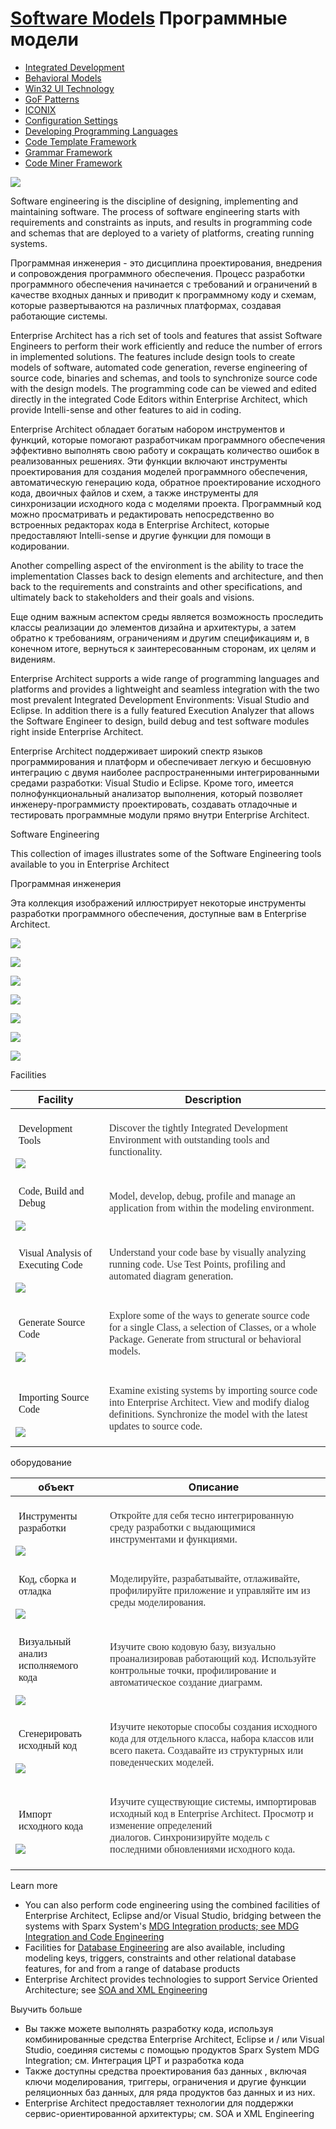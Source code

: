 # <a href="https://sparxsystems.com/enterprise_architect_user_guide/15.1/model_domains/codeengineering.html" target="_blank">Software Models</a> Программные модели

<ul>
					<li class="plus"><a href='https://sparxsystems.com/enterprise_architect_user_guide/15.1/model_domains/development_ide.html'>Integrated Development</a></li>
					<li class="plus"><a href='https://sparxsystems.com/enterprise_architect_user_guide/15.1/model_domains/code_generation_from_behaviora.html'>Behavioral Models</a></li>
					<li class="plus"><a href='https://sparxsystems.com/enterprise_architect_user_guide/15.1/model_domains/win_32_ui_technology.html'>Win32 UI Technology</a></li>
					<li class="noplus"><a href='https://sparxsystems.com/enterprise_architect_user_guide/15.1/model_domains/gof_patterns.html'>GoF Patterns</a></li>
					<li class="noplus"><a href='https://sparxsystems.com/enterprise_architect_user_guide/15.1/model_domains/iconix_process.html'>ICONIX</a></li>
					<li class="plus"><a href='https://sparxsystems.com/enterprise_architect_user_guide/15.1/model_domains/codeengineeringsettings.html'>Configuration Settings</a></li>
					<li class="noplus"><a href='https://sparxsystems.com/enterprise_architect_user_guide/15.1/model_domains/developing_programming_languag.html'>Developing Programming Languages</a></li>
					<li class="plus"><a href='https://sparxsystems.com/enterprise_architect_user_guide/15.1/model_domains/codetemplates_2.html'>Code Template Framework</a></li>
					<li class="plus"><a href='https://sparxsystems.com/enterprise_architect_user_guide/15.1/model_domains/grammar_editor_for_imported_co.html'>Grammar Framework</a></li>
					<li class="plus"><a href='https://sparxsystems.com/enterprise_architect_user_guide/15.1/model_domains/codeminer.html'>Code Miner Framework</a></li></ul>

![](_src/ea-software-engineering2.png)


Software engineering is the discipline of designing, implementing and maintaining software. The process of software engineering starts with requirements and constraints as inputs, and results in programming code and schemas that are deployed to a variety of platforms, creating running systems.

Программная инженерия - это дисциплина проектирования, внедрения и сопровождения программного обеспечения. Процесс разработки программного обеспечения начинается с требований и ограничений в качестве входных данных и приводит к программному коду и схемам, которые развертываются на различных платформах, создавая работающие системы.

Enterprise Architect has a rich set of tools and features that assist Software Engineers to perform their work efficiently and reduce the number of errors in implemented solutions. The features include design tools to create models of software, automated code generation, reverse engineering of source code, binaries and schemas, and tools to synchronize source code with the design models. The programming code can be viewed and edited directly in the integrated Code Editors within Enterprise Architect, which provide Intelli-sense and other features to aid in coding.

Enterprise Architect обладает богатым набором инструментов и функций, которые помогают разработчикам программного обеспечения эффективно выполнять свою работу и сокращать количество ошибок в реализованных решениях. Эти функции включают инструменты проектирования для создания моделей программного обеспечения, автоматическую генерацию кода, обратное проектирование исходного кода, двоичных файлов и схем, а также инструменты для синхронизации исходного кода с моделями проекта. Программный код можно просматривать и редактировать непосредственно во встроенных редакторах кода в Enterprise Architect, которые предоставляют Intelli-sense и другие функции для помощи в кодировании.

Another compelling aspect of the environment is the ability to trace the implementation Classes back to design elements and architecture, and then back to the requirements and constraints and other specifications, and ultimately back to stakeholders and their goals and visions.

Еще одним важным аспектом среды является возможность проследить классы реализации до элементов дизайна и архитектуры, а затем обратно к требованиям, ограничениям и другим спецификациям и, в конечном итоге, вернуться к заинтересованным сторонам, их целям и видениям.

Enterprise Architect supports a wide range of programming languages and platforms and provides a lightweight and seamless integration with the two most prevalent Integrated Development Environments: Visual Studio and Eclipse. In addition there is a fully featured Execution Analyzer that allows the Software Engineer to design, build debug and test software modules right inside Enterprise Architect.

Enterprise Architect поддерживает широкий спектр языков программирования и платформ и обеспечивает легкую и бесшовную интеграцию с двумя наиболее распространенными интегрированными средами разработки: Visual Studio и Eclipse. Кроме того, имеется полнофункциональный анализатор выполнения, который позволяет инженеру-программисту проектировать, создавать отладочные и тестировать программные модули прямо внутри Enterprise Architect.

Software Engineering

This collection of images illustrates some of the Software Engineering tools available to you in Enterprise Architect

Программная инженерия

Эта коллекция изображений иллюстрирует некоторые инструменты разработки программного обеспечения, доступные вам в Enterprise Architect.

![](_src/1.png)

![](_src/2.png)

![](_src/3.png)

![](_src/4.png)

![](_src/5.png)

![](_src/6.png)

![](_src/7.png)

Facilities 

| Facility                                 | Description                              |
|------------------------------------------|------------------------------------------|
| <p class="p_Tableheader" style="box-sizing: border-box; font-family: &quot;Pragmata Pro Mono Regular&quot;; text-align: left; text-indent: 0px; padding: 14px 0px; margin: 5px; line-height: 19px;"><span class="f_Tabletext" style="box-sizing: border-box; font-family: &quot;Pragmata Pro Mono Regular&quot;;">Development Tools</span></p><a href="https://sparxsystems.com/enterprise_architect_user_guide/15.1/model_domains/development_ide.html" style="box-sizing: border-box; font-family: &quot;Pragmata Pro Mono Regular&quot;; text-decoration: none; color: rgb(0, 102, 221); outline: none; line-height: normal; margin: 0px; padding: 10px 0px;">![](https://sparxsystems.com/enterprise_architect_user_guide/15.1/images/clip0036.png)</a> | <p style="box-sizing: border-box; font-family: &quot;Pragmata Pro Mono Regular&quot;; text-align: left; text-indent: 0px; padding: 14px 0px; margin: 5px; line-height: 19px;"><span class="f_BodyTextTable" style="box-sizing: border-box; font-family: &quot;Pragmata Pro Mono Regular&quot;; color: rgb(51, 51, 51);">Discover the tightly Integrated Development Environment with outstanding tools and functionality.</span></p> |
| <p class="p_Tableheader" style="box-sizing: border-box; font-family: &quot;Pragmata Pro Mono Regular&quot;; text-align: left; text-indent: 0px; padding: 14px 0px; margin: 5px; line-height: 19px;"><span class="f_Tabletext" style="box-sizing: border-box; font-family: &quot;Pragmata Pro Mono Regular&quot;;">Code, Build and Debug</span></p><a href="https://sparxsystems.com/enterprise_architect_user_guide/15.1/visual_execution_analysis/software_development.html" style="box-sizing: border-box; font-family: &quot;Pragmata Pro Mono Regular&quot;; text-decoration: none; color: rgb(0, 102, 221); outline: none; line-height: normal; margin: 0px; padding: 10px 0px;">![](https://sparxsystems.com/enterprise_architect_user_guide/15.1/images/clip0037.png)</a> | <p style="box-sizing: border-box; font-family: &quot;Pragmata Pro Mono Regular&quot;; text-align: left; text-indent: 0px; padding: 14px 0px; margin: 5px; line-height: 19px;"><span class="f_BodyTextTable" style="box-sizing: border-box; font-family: &quot;Pragmata Pro Mono Regular&quot;; color: rgb(51, 51, 51);">Model, develop, debug, profile and manage an application from within the modeling environment.</span></p> |
| <p class="p_Tableheader" style="box-sizing: border-box; font-family: &quot;Pragmata Pro Mono Regular&quot;; text-align: left; text-indent: 0px; padding: 14px 0px; margin: 5px; line-height: 19px;"><span class="f_Tabletext" style="box-sizing: border-box; font-family: &quot;Pragmata Pro Mono Regular&quot;;">Visual Analysis of Executing Code</span></p><a href="https://sparxsystems.com/enterprise_architect_user_guide/15.1/visual_execution_analysis/buildandrun.html" style="box-sizing: border-box; font-family: &quot;Pragmata Pro Mono Regular&quot;; text-decoration: none; color: rgb(0, 102, 221); outline: none; line-height: normal; margin: 0px; padding: 10px 0px;">![](https://sparxsystems.com/enterprise_architect_user_guide/15.1/images/clip0039.png)</a> | <p style="box-sizing: border-box; font-family: &quot;Pragmata Pro Mono Regular&quot;; text-align: left; text-indent: 0px; padding: 14px 0px; margin: 5px; line-height: 19px;"><span class="f_BodyTextTable" style="box-sizing: border-box; font-family: &quot;Pragmata Pro Mono Regular&quot;; color: rgb(51, 51, 51);">Understand your code base by visually analyzing running code. Use Test Points, profiling and automated diagram generation.</span></p> |
| <p class="p_Tableheader" style="box-sizing: border-box; font-family: &quot;Pragmata Pro Mono Regular&quot;; text-align: left; text-indent: 0px; padding: 14px 0px; margin: 5px; line-height: 19px;"><span class="f_Tabletext" style="box-sizing: border-box; font-family: &quot;Pragmata Pro Mono Regular&quot;;">Generate Source Code</span></p><a href="https://sparxsystems.com/enterprise_architect_user_guide/15.1/model_domains/generatesourcecode.html" style="box-sizing: border-box; font-family: &quot;Pragmata Pro Mono Regular&quot;; text-decoration: none; color: rgb(0, 102, 221); outline: none; line-height: normal; margin: 0px; padding: 10px 0px;">![](https://sparxsystems.com/enterprise_architect_user_guide/15.1/images/clip0074.png)</a> | <p style="box-sizing: border-box; font-family: &quot;Pragmata Pro Mono Regular&quot;; text-align: left; text-indent: 0px; padding: 14px 0px; margin: 5px; line-height: 19px;"><span class="f_BodyTextTable" style="box-sizing: border-box; font-family: &quot;Pragmata Pro Mono Regular&quot;; color: rgb(51, 51, 51);">Explore some of the ways to generate source code for a single Class, a selection of Classes, or a whole Package. Generate from structural or behavioral models.</span></p> |
| <p class="p_Tableheader" style="box-sizing: border-box; font-family: &quot;Pragmata Pro Mono Regular&quot;; text-align: left; text-indent: 0px; padding: 14px 0px; margin: 5px; line-height: 19px;"><span class="f_Tabletext" style="box-sizing: border-box; font-family: &quot;Pragmata Pro Mono Regular&quot;;">Importing Source Code</span></p><a href="https://sparxsystems.com/enterprise_architect_user_guide/15.1/model_domains/reverseengineersourcecode.html" style="box-sizing: border-box; font-family: &quot;Pragmata Pro Mono Regular&quot;; text-decoration: none; color: rgb(0, 102, 221); outline: none; line-height: normal; margin: 0px; padding: 10px 0px;">![](https://sparxsystems.com/enterprise_architect_user_guide/15.1/images/clip0046.png)</a> | <p style="box-sizing: border-box; font-family: &quot;Pragmata Pro Mono Regular&quot;; text-align: left; text-indent: 0px; padding: 14px 0px; margin: 5px; line-height: 19px;"><span class="f_BodyTextTable" style="box-sizing: border-box; font-family: &quot;Pragmata Pro Mono Regular&quot;; color: rgb(51, 51, 51);">Examine existing systems by importing source code into Enterprise Architect. View and modify dialog definitions. Synchronize the model with the latest updates to source code.</span></p> |

оборудование

| объект                                   | Описание                                 |
|------------------------------------------|------------------------------------------|
| <p class="p_Tableheader" style="box-sizing: border-box; font-family: &quot;Pragmata Pro Mono Regular&quot;; text-align: left; text-indent: 0px; padding: 14px 0px; margin: 5px; line-height: 19px;"><span class="f_Tabletext" style="box-sizing: border-box; font-family: &quot;Pragmata Pro Mono Regular&quot;;"><font style="box-sizing: border-box; font-family: &quot;Pragmata Pro Mono Regular&quot;; vertical-align: inherit;"><font style="box-sizing: border-box; font-family: &quot;Pragmata Pro Mono Regular&quot;; vertical-align: inherit;">Инструменты разработки</font></font></span></p><a href="https://sparxsystems.com/enterprise_architect_user_guide/15.1/model_domains/development_ide.html" style="box-sizing: border-box; font-family: &quot;Pragmata Pro Mono Regular&quot;; text-decoration: none; color: rgb(0, 102, 221); outline: none; line-height: normal; margin: 0px; padding: 10px 0px;">![](https://sparxsystems.com/enterprise_architect_user_guide/15.1/images/clip0036.png)</a> | <p style="box-sizing: border-box; font-family: &quot;Pragmata Pro Mono Regular&quot;; text-align: left; text-indent: 0px; padding: 14px 0px; margin: 5px; line-height: 19px;"><span class="f_BodyTextTable" style="box-sizing: border-box; font-family: &quot;Pragmata Pro Mono Regular&quot;; color: rgb(51, 51, 51);"><font style="box-sizing: border-box; font-family: &quot;Pragmata Pro Mono Regular&quot;; vertical-align: inherit;"><font style="box-sizing: border-box; font-family: &quot;Pragmata Pro Mono Regular&quot;; vertical-align: inherit;">Откройте для себя тесно интегрированную среду разработки с выдающимися инструментами и функциями.</font></font></span></p> |
| <p class="p_Tableheader" style="box-sizing: border-box; font-family: &quot;Pragmata Pro Mono Regular&quot;; text-align: left; text-indent: 0px; padding: 14px 0px; margin: 5px; line-height: 19px;"><span class="f_Tabletext" style="box-sizing: border-box; font-family: &quot;Pragmata Pro Mono Regular&quot;;"><font style="box-sizing: border-box; font-family: &quot;Pragmata Pro Mono Regular&quot;; vertical-align: inherit;"><font style="box-sizing: border-box; font-family: &quot;Pragmata Pro Mono Regular&quot;; vertical-align: inherit;">Код, сборка и отладка</font></font></span></p><a href="https://sparxsystems.com/enterprise_architect_user_guide/15.1/visual_execution_analysis/software_development.html" style="box-sizing: border-box; font-family: &quot;Pragmata Pro Mono Regular&quot;; text-decoration: none; color: rgb(0, 102, 221); outline: none; line-height: normal; margin: 0px; padding: 10px 0px;">![](https://sparxsystems.com/enterprise_architect_user_guide/15.1/images/clip0037.png)</a> | <p style="box-sizing: border-box; font-family: &quot;Pragmata Pro Mono Regular&quot;; text-align: left; text-indent: 0px; padding: 14px 0px; margin: 5px; line-height: 19px;"><span class="f_BodyTextTable" style="box-sizing: border-box; font-family: &quot;Pragmata Pro Mono Regular&quot;; color: rgb(51, 51, 51);"><font style="box-sizing: border-box; font-family: &quot;Pragmata Pro Mono Regular&quot;; vertical-align: inherit;"><font style="box-sizing: border-box; font-family: &quot;Pragmata Pro Mono Regular&quot;; vertical-align: inherit;">Моделируйте, разрабатывайте, отлаживайте, профилируйте приложение и управляйте им из среды моделирования.</font></font></span></p> |
| <p class="p_Tableheader" style="box-sizing: border-box; font-family: &quot;Pragmata Pro Mono Regular&quot;; text-align: left; text-indent: 0px; padding: 14px 0px; margin: 5px; line-height: 19px;"><span class="f_Tabletext" style="box-sizing: border-box; font-family: &quot;Pragmata Pro Mono Regular&quot;;"><font style="box-sizing: border-box; font-family: &quot;Pragmata Pro Mono Regular&quot;; vertical-align: inherit;"><font style="box-sizing: border-box; font-family: &quot;Pragmata Pro Mono Regular&quot;; vertical-align: inherit;">Визуальный анализ исполняемого кода</font></font></span></p><a href="https://sparxsystems.com/enterprise_architect_user_guide/15.1/visual_execution_analysis/buildandrun.html" style="box-sizing: border-box; font-family: &quot;Pragmata Pro Mono Regular&quot;; text-decoration: none; color: rgb(0, 102, 221); outline: none; line-height: normal; margin: 0px; padding: 10px 0px;">![](https://sparxsystems.com/enterprise_architect_user_guide/15.1/images/clip0039.png)</a> | <p style="box-sizing: border-box; font-family: &quot;Pragmata Pro Mono Regular&quot;; text-align: left; text-indent: 0px; padding: 14px 0px; margin: 5px; line-height: 19px;"><span class="f_BodyTextTable" style="box-sizing: border-box; font-family: &quot;Pragmata Pro Mono Regular&quot;; color: rgb(51, 51, 51);"><font style="box-sizing: border-box; font-family: &quot;Pragmata Pro Mono Regular&quot;; vertical-align: inherit;"><font style="box-sizing: border-box; font-family: &quot;Pragmata Pro Mono Regular&quot;; vertical-align: inherit;">Изучите свою кодовую базу, визуально проанализировав работающий код.<span> </span></font><font style="box-sizing: border-box; font-family: &quot;Pragmata Pro Mono Regular&quot;; vertical-align: inherit;">Используйте контрольные точки, профилирование и автоматическое создание диаграмм.</font></font></span></p> |
| <p class="p_Tableheader" style="box-sizing: border-box; font-family: &quot;Pragmata Pro Mono Regular&quot;; text-align: left; text-indent: 0px; padding: 14px 0px; margin: 5px; line-height: 19px;"><span class="f_Tabletext" style="box-sizing: border-box; font-family: &quot;Pragmata Pro Mono Regular&quot;;"><font style="box-sizing: border-box; font-family: &quot;Pragmata Pro Mono Regular&quot;; vertical-align: inherit;"><font style="box-sizing: border-box; font-family: &quot;Pragmata Pro Mono Regular&quot;; vertical-align: inherit;">Сгенерировать исходный код</font></font></span></p><a href="https://sparxsystems.com/enterprise_architect_user_guide/15.1/model_domains/generatesourcecode.html" style="box-sizing: border-box; font-family: &quot;Pragmata Pro Mono Regular&quot;; text-decoration: none; color: rgb(0, 102, 221); outline: none; line-height: normal; margin: 0px; padding: 10px 0px;">![](https://sparxsystems.com/enterprise_architect_user_guide/15.1/images/clip0074.png)</a> | <p style="box-sizing: border-box; font-family: &quot;Pragmata Pro Mono Regular&quot;; text-align: left; text-indent: 0px; padding: 14px 0px; margin: 5px; line-height: 19px;"><span class="f_BodyTextTable" style="box-sizing: border-box; font-family: &quot;Pragmata Pro Mono Regular&quot;; color: rgb(51, 51, 51);"><font style="box-sizing: border-box; font-family: &quot;Pragmata Pro Mono Regular&quot;; vertical-align: inherit;"><font style="box-sizing: border-box; font-family: &quot;Pragmata Pro Mono Regular&quot;; vertical-align: inherit;">Изучите некоторые способы создания исходного кода для отдельного класса, набора классов или всего пакета.<span> </span></font><font style="box-sizing: border-box; font-family: &quot;Pragmata Pro Mono Regular&quot;; vertical-align: inherit;">Создавайте из структурных или поведенческих моделей.</font></font></span></p> |
| <p class="p_Tableheader" style="box-sizing: border-box; font-family: &quot;Pragmata Pro Mono Regular&quot;; text-align: left; text-indent: 0px; padding: 14px 0px; margin: 5px; line-height: 19px;"><span class="f_Tabletext" style="box-sizing: border-box; font-family: &quot;Pragmata Pro Mono Regular&quot;;"><font style="box-sizing: border-box; font-family: &quot;Pragmata Pro Mono Regular&quot;; vertical-align: inherit;"><font style="box-sizing: border-box; font-family: &quot;Pragmata Pro Mono Regular&quot;; vertical-align: inherit;">Импорт исходного кода</font></font></span></p><a href="https://sparxsystems.com/enterprise_architect_user_guide/15.1/model_domains/reverseengineersourcecode.html" style="box-sizing: border-box; font-family: &quot;Pragmata Pro Mono Regular&quot;; text-decoration: none; color: rgb(0, 102, 221); outline: none; line-height: normal; margin: 0px; padding: 10px 0px;">![](https://sparxsystems.com/enterprise_architect_user_guide/15.1/images/clip0046.png)</a> | <p style="box-sizing: border-box; font-family: &quot;Pragmata Pro Mono Regular&quot;; text-align: left; text-indent: 0px; padding: 14px 0px; margin: 5px; line-height: 19px;"><span class="f_BodyTextTable" style="box-sizing: border-box; font-family: &quot;Pragmata Pro Mono Regular&quot;; color: rgb(51, 51, 51);"><font style="box-sizing: border-box; font-family: &quot;Pragmata Pro Mono Regular&quot;; vertical-align: inherit;"><font style="box-sizing: border-box; font-family: &quot;Pragmata Pro Mono Regular&quot;; vertical-align: inherit;">Изучите существующие системы, импортировав исходный код в Enterprise Architect.<span> </span></font><font style="box-sizing: border-box; font-family: &quot;Pragmata Pro Mono Regular&quot;; vertical-align: inherit;">Просмотр и изменение определений диалогов.<span> </span></font><font style="box-sizing: border-box; font-family: &quot;Pragmata Pro Mono Regular&quot;; vertical-align: inherit;">Синхронизируйте модель с последними обновлениями исходного кода.</font></font></span></p> |

Learn more

* You can also perform code engineering using the combined facilities of Enterprise Architect, Eclipse and/or Visual Studio, bridging between the systems with Sparx System's <a href="https://sparxsystems.com/enterprise_architect_user_guide/15.1/model_domains/mdglinkandcodeengineering.html" target="_blank">MDG Integration products; see MDG Integration and Code Engineering</a>
* Facilities for <a href="https://sparxsystems.com/enterprise_architect_user_guide/15.1/model_domains/database_engineering.html" target="_blank">Database Engineering</a> are also available, including modeling keys, triggers, constraints and other relational database features, for and from a range of database products
* Enterprise Architect provides technologies to support Service Oriented Architecture; see <a href="https://sparxsystems.com/enterprise_architect_user_guide/15.1/model_domains/xsd_engineering.html" target="_blank">SOA and XML Engineering</a>

Выучить больше

* Вы также можете выполнять разработку кода, используя комбинированные средства Enterprise Architect, Eclipse и / или Visual Studio, соединяя системы с помощью продуктов Sparx System MDG Integration; см. Интеграция ЦРТ и разработка кода
* Также доступны средства проектирования баз данных , включая ключи моделирования, триггеры, ограничения и другие функции реляционных баз данных, для ряда продуктов баз данных и из них.
* Enterprise Architect предоставляет технологии для поддержки сервис-ориентированной архитектуры; см. SOA и XML Engineering

